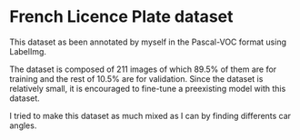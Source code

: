 # French Licence Plate dataset

This dataset as been annotated by myself in the Pascal-VOC format using LabelImg.

The dataset is composed of 211 images of which 89.5% of them are for training and the rest of 10.5% are for validation. Since the dataset is relatively small, it is encouraged to fine-tune a preexisting model with this dataset.

I tried to make this dataset as much mixed as I can by finding differents car angles.

